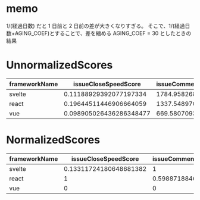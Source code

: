 # memo

1/(経過日数) だと 1 日前と 2 日前の差が大きくなりすぎる。
そこで、1/(経過日数+AGING_COEF)とすることで、差を縮める
AGING_COEF = 30 としたときの結果

# UnnormalizedScores

| frameworkName | issueCloseSpeedScore    | issueCommentByCollaboratorScore | abandonedScore        | maintenanceScore |
| ------------- | ----------------------- | ------------------------------- | --------------------- | ---------------- |
| svelte        | 0.11188929392077197334  | 1784.9582680289229638           | 2443.1337101407532317 | -                |
| react         | 0.19644511446906664059  | 1337.5489700668245657           | 3352.4145774857825179 | -                |
| vue           | 0.098905026436286348477 | 669.58070934904222834           | 168.31648575135316933 | -                |

# NormalizedScores

| frameworkName | issueCloseSpeedScore   | issueCommentByCollaboratorScore | abandonedScore         | maintenanceScore       |
| ------------- | ---------------------- | ------------------------------- | ---------------------- | ---------------------- |
| svelte        | 0.13311724180648681382 | 1                               | 0.71443063588228546062 | 0.41868660592420135318 |
| react         | 1                      | 0.59887188469917276202          | 1                      | 0.598871884699172762   |
| vue           | 0                      | 0                               | 0                      | 0                      |
